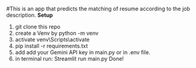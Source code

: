 #This is an app that predicts the matching of resume according to the job description.
**Setup**
1) git clone this repo
2) create a Venv by python -m venv
3) activate venv\Scripts\activate
4) pip install -r requirements.txt
5) add add your Gemini API key in main.py or in .env file.
6) in terminal run:  Streamlit run main.py
Done! 
